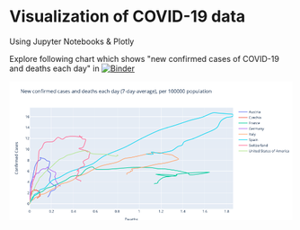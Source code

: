 # Visualization of COVID-19 data
Using Jupyter Notebooks & Plotly
 
 Explore following chart which shows "new confirmed cases of COVID-19 and deaths each day" in  [![Binder](https://mybinder.org/badge_logo.svg)](https://mybinder.org/v2/gh/MariDani/covid19-vis/master?filepath=covid19-mari-ECDC-data.ipynb)
 
 <img src=img/cases_vs_deaths_v2.png>